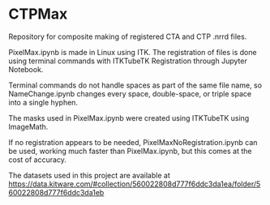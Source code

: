 # CTPMax
Repository for composite making of registered CTA and CTP .nrrd files.

PixelMax.ipynb is made in Linux using ITK. The registration of files is done using terminal commands with ITKTubeTK Registration through Jupyter Notebook.

Terminal commands do not handle spaces as part of the same file name, so NameChange.ipynb changes every space, double-space, or triple space into a single hyphen.

The masks used in PixelMax.ipynb were created using ITKTubeTK using ImageMath.

If no registration appears to be needed, PixelMaxNoRegistration.ipynb can be used, working much faster than PixelMax.ipynb, but this comes at the cost of accuracy.

The datasets used in this project are available at https://data.kitware.com/#collection/560022808d777f6ddc3da1ea/folder/560022808d777f6ddc3da1eb
